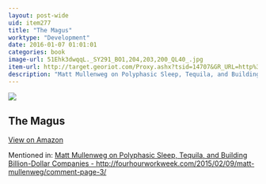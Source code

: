```yaml
---
layout: post-wide
uid: item277
title: "The Magus"
worktype: "Development"
date: 2016-01-07 01:01:01
categories: book
image-url: 51Ehk3dwqqL._SY291_BO1,204,203,200_QL40_.jpg
item-url: http://target.georiot.com/Proxy.ashx?tsid=14707&GR_URL=http%3A%2F%2Fwww.amazon.com%2FMagus-John-Fowles%2Fdp%2F0440351626
description: "Matt Mullenweg on Polyphasic Sleep, Tequila, and Building Billion-Dollar Companies - http://fourhourworkweek.com/2015/02/09/matt-mullenweg/comment-page-3/"
---
```

<a href="http://target.georiot.com/Proxy.ashx?tsid=14707&GR_URL=http%3A%2F%2Fwww.amazon.com%2FMagus-John-Fowles%2Fdp%2F0440351626" target="blank"><img src="../../../../img/thumbs/51Ehk3dwqqL._SY291_BO1,204,203,200_QL40_.jpg" class="prod-img"></a>
<h2>The Magus</h2>
<p><a class="btn btn-primary" href="http://target.georiot.com/Proxy.ashx?tsid=14707&GR_URL=http%3A%2F%2Fwww.amazon.com%2FMagus-John-Fowles%2Fdp%2F0440351626" target="blank">View on Amazon</a><p>
<p>Mentioned in: <a href="http://fourhourworkweek.com/2015/02/09/matt-mullenweg/comment-page-3/" target="blank">Matt Mullenweg on Polyphasic Sleep, Tequila, and Building Billion-Dollar Companies - http://fourhourworkweek.com/2015/02/09/matt-mullenweg/comment-page-3/</a></p>
